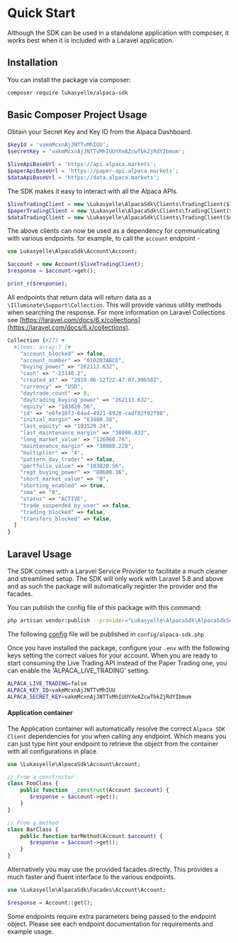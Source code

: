 # Quick Start

Although the SDK can be used in a standalone application with composer, it works best when it is included with a Laravel application.

## Installation

You can install the package via composer:

```bash
composer require lukasyelle/alpaca-sdk
```

## Basic Composer Project Usage 

Obtain your Secret Key and Key ID from the Alpaca Dashboard.
```php
$keyId = 'vakmMcxnAjJNTTvMhIUU';
$secretKey = 'vakmMcxnAjJNTTvMhIUUYXeAZcwTbkZjRdYIbmum';

$liveApiBaseUrl = 'https://api.alpaca.markets';
$paperApiBaseUrl = 'https://paper-api.alpaca.markets';
$dataApiBaseUrl = 'https://data.alpaca.markets';
```

The SDK makes it easy to interact with all the Alpaca APIs. 

```php
$liveTradingClient = new \Lukasyelle\AlpacaSdk\Clients\TradingClient($liveApiBaseUrl, $keyId, $secretKey);
$paperTradingClient = new \Lukasyelle\AlpacaSdk\Clients\TradingClient($paperApiBaseUrl, $keyId, $secretKey);
$dataTradingClient = new \Lukasyelle\AlpacaSdk\Clients\TradingClient($dataApiBaseUrl, $keyId, $secretKey);
```

The above clients can now be used as a dependency for communicating with various endpoints. for example, to call the `account` endpoint - 

```php
use Lukasyelle\AlpacaSdk\Account\Account;

$account = new Account($liveTradingClient);
$response = $account->get();

print_r($response);
```

All endpoints that return data will return data as a `\Illuminate\Support\Collection`. This will provide various utility methods when searching the response. For more information on Laravel Collections see [https://laravel.com/docs/6.x/collections](https://laravel.com/docs/6.x/collections).

```php
Collection {#275 ▼
  #items: array:7 [▼
    "account_blocked" => false,
    "account_number" => "010203ABCD",
    "buying_power" => "262113.632",
    "cash" => "-23140.2",
    "created_at" => "2019-06-12T22:47:07.99658Z",
    "currency" => "USD",
    "daytrade_count" => 0,
    "daytrading_buying_power" => "262113.632",
    "equity" => "103820.56",
    "id" => "e6fe16f3-64a4-4921-8928-cadf02f92f98",
    "initial_margin" => "63480.38",
    "last_equity" => "103529.24",
    "last_maintenance_margin" => "38000.832",
    "long_market_value" => "126960.76",
    "maintenance_margin" => "38088.228",
    "multiplier" => "4",
    "pattern_day_trader" => false,
    "portfolio_value" => "103820.56",
    "regt_buying_power" => "80680.36",
    "short_market_value" => "0",
    "shorting_enabled" => true,
    "sma" => "0",
    "status" => "ACTIVE",
    "trade_suspended_by_user" => false,
    "trading_blocked" => false,
    "transfers_blocked" => false,
  ]
}
```

## Laravel Usage

The SDK comes with a Laravel Service Provider to facilitate a much cleaner and streamlined setup. The SDK will only work with Laravel 5.8 and above and as such the package will automatically register the provider and the facades.

You can publish the config file of this package with this command:

``` bash
php artisan vendor:publish --provider="Lukasyelle\AlpacaSdk\AlpacaSdkServiceProvider"
```

The following [config](config/config.php) file will be published in `config/alpaca-sdk.php`

Once you have installed the package, configure your `.env` with the following keys setting the correct values for your account. When you are ready to start consuming the Live Trading API instead of the Paper Trading one, you can enable the 'ALPACA_LIVE_TRADING' setting.

```bash
ALPACA_LIVE_TRADING=false
ALPACA_KEY_ID=vakmMcxnAjJNTTvMhIUU
ALPACA_SECRET_KEY=vakmMcxnAjJNTTvMhIUUYXeAZcwTbkZjRdYIbmum
```

#### Application container

The Application container will automatically resolve the correct `Alpaca SDK Client` dependencies for you when calling any endpoint. Which means you can just type hint your endpoint to retrieve the object from the container with all configurations in place.

```php
use \Lukasyelle\AlpacaSdk\Account\Account;

// From a constructor
class FooClass {
    public function __construct(Account $account) {
       $response = $account->get();
    }
}

// From a method
class BarClass {
    public function barMethod(Account $account) {
       $response = $account->get();
    }
}
```

Alternatively you may use the provided facades directly. This provides a much faster and fluent interface to the various endpoints.

```php
use \Lukasyelle\AlpacaSdk\Facades\Account\Account;

$response = Account::get();
```

Some endpoints require extra parameters being passed to the endpoint object. Please see each endpoint documentation for requirements and example usage.

